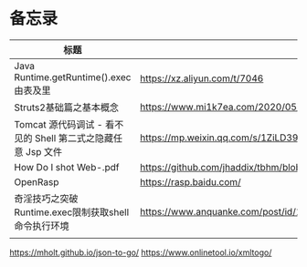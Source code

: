 # 备忘录

| 标题                                                         | 链接                                                         |
| ------------------------------------------------------------ | ------------------------------------------------------------ |
| Java Runtime.getRuntime().exec由表及里                       | https://xz.aliyun.com/t/7046                                 |
| Struts2基础篇之基本概念                                      | https://www.mi1k7ea.com/2020/05/01/Struts2%E5%9F%BA%E7%A1%80%E7%AF%87%E4%B9%8B%E5%9F%BA%E6%9C%AC%E6%A6%82%E5%BF%B5/ |
| Tomcat 源代码调试 - 看不见的 Shell 第二式之隐藏任意 Jsp 文件 | https://mp.weixin.qq.com/s/1ZiLD396088TxiW_dUOFsQ            |
| How Do I shot Web-.pdf                                       | https://github.com/jhaddix/tbhm/blob/master/How%20Do%20I%20shot%20Web-.pdf |
| OpenRasp                                                     | https://rasp.baidu.com/                                      |
| 奇淫技巧之突破Runtime.exec限制获取shell 命令执行环境         | https://www.anquanke.com/post/id/159554                      |
|                                                              |                                                              |

https://mholt.github.io/json-to-go/
https://www.onlinetool.io/xmltogo/
